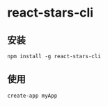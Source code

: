 # react-stars-cli


## 安装

```
npm install -g react-stars-cli
```

## 使用	

```
create-app myApp
```
